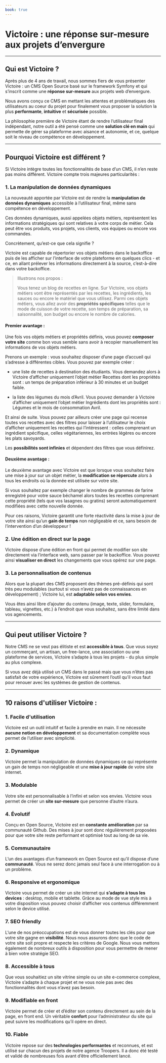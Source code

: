 ```yaml
---
book: true
---
```


# Victoire : une réponse sur-mesure aux projets d’envergure


----------


## Qui est Victoire ?


Après plus de 4 ans de travail, nous sommes fiers de vous présenter Victoire : un CMS Open Source basé sur le framework Symfony et qui s’inscrit comme une **réponse sur-mesure** aux projets web d’envergure.

Nous avons conçu ce CMS en mettant les attentes et problématiques des utilisateurs au coeur du projet pour finalement vous proposer la solution la plus **performante**, **intuitive** et **sécurisée** possible. 

La philosophie première de Victoire étant de rendre l’utilisateur final indépendant, notre outil a été pensé comme une **solution clé en main** qui permette de gérer sa plateforme avec aisance et autonomie, et ce, quelque soit le niveau de compétence en développement.

----------


## Pourquoi Victoire est différent ?

Si Victoire intègre toutes les fonctionnalités de base d’un CMS, il n’en reste pas moins différent. Victoire compte trois majeures particularités :

### 1. La manipulation de données dynamiques


La nouveauté apportée par Victoire est de rendre la **manipulation de données dynamiques** accessible à l’utilisateur final, même sans compétence en développement.

Ces données dynamiques, aussi appelées objets métiers, représentent les informations stratégiques qui sont relatives à votre corps de métier. Cela peut être vos produits, vos projets, vos clients, vos équipes ou encore vos commandes.


Concrètement, qu’est-ce que cela signifie ?

Victoire est capable de répertorier vos objets métiers dans le backoffice puis de les afficher sur l’interface de votre plateforme en quelques clics - et ce, en allant prélever les informations directement à la source, c’est-à-dire dans votre backoffice. 

> Illustrons nos propos : 
> 
> Vous tenez un blog de recettes en ligne. Sur Victoire, vos objets métiers vont être représentés par les recettes, les ingrédients, les sauces ou encore le matériel que vous utilisez. 
> Parmi ces objets métiers, vous allez avoir des **propriétés spécifiques** telles que le mode de cuisson de votre recette, son temps de préparation, sa saisonnalité, son budget ou encore le nombre de calories.

#### Premier avantage :

Une fois vos objets métiers et propriétés définis, vous pouvez **composer votre site** comme bon vous semble sans avoir à recopier manuellement les informations de vos objets métiers.

Prenons un exemple : vous souhaitez disposer d’une page d’accueil qui s’adresse à différentes cibles. Vous pouvez par exemple créer :

- une liste de recettes à destination des étudiants. Vous demandez alors à Victoire d’afficher uniquement l’objet métier Recettes dont les propriétés sont : un temps de préparation inférieur à 30 minutes et un budget faible. 

- la liste des légumes du mois d’Avril. Vous pouvez demander à Victoire d’afficher uniquement l’objet métier Ingrédients dont les propriétés sont : Légumes et le mois de consommation Avril.

Et ainsi de suite. Vous pouvez par ailleurs créer une page qui recense toutes vos recettes avec des filtres pour laisser à l’utilisateur le choix d’afficher uniquement les recettes qui l’intéressent : celles comprenant un ingrédient spécifique, celles végétariennes, les entrées légères ou encore les plats savoyards. 

Les **possibilités sont infinies** et dépendent des filtres que vous définirez.

#### Deuxième avantage :

Le deuxième avantage avec Victoire est que lorsque vous souhaitez faire une mise à jour sur un objet métier, la **modification se répercute** alors à tous les endroits où la donnée est utilisée sur votre site.

Si vous souhaitez par exemple changer le nombre de grammes de farine enregistré pour votre sauce béchamel alors toutes les recettes comprenant cette propriété (tels que vos lasagnes ou gratins) seront automatiquement modifiées avec cette nouvelle donnée.

Pour ces raisons, Victoire garantit une forte réactivité dans la mise à jour de votre site ainsi qu’un **gain de temps** non négligeable et ce, sans besoin de l’intervention d’un développeur !

### 2. Une édition en direct sur la page


Victoire dispose d’une édition en front qui permet de modifier son site directement via l’interface web, sans passer par le backoffice. Vous pouvez ainsi **visualiser en direct** les changements que vous opérez sur une page.

### 3. La personnalisation de contenus

Alors que la plupart des CMS proposent des thèmes pré-définis qui sont très peu modulables (surtout si vous n’avez pas de connaissances en développement) ; Victoire lui, est **adaptable selon vos envies**. 

Vous êtes ainsi libre d’ajouter du contenu (image, texte, slider, formulaire, tableau, vignettes, etc.) à l’endroit que vous souhaitez, sans être limité dans vos agencements. 

----------

## Qui peut utiliser Victoire ?

Notre CMS ne se veut pas élitiste et est **accessible à tous**. Que vous soyez un commerçant, un artisan, un free-lance, une association ou une plateforme de services, Victoire s’adapte à tous les projets - du plus simple au plus complexe.

Si vous avez déjà utilisé un CMS dans le passé mais que vous n’êtes pas satisfait de votre expérience, Victoire est sûrement l’outil qu’il vous faut pour renouer avec les systèmes de gestion de contenus.

----------

## 10 raisons d'utiliser Victoire :

### 1. Facile d'utilisation

Victoire est un outil intuitif et facile à prendre en main. Il ne nécessite **aucune notion en développement** et sa documentation complète vous permet de l’utiliser avec simplicité.

### 2. Dynamique

Victoire permet la manipulation de données dynamiques ce qui représente un gain de temps non négligeable et une **mise à jour rapide** de votre site internet.

### 3. Modulable

Votre site est personnalisable à l’infini et selon vos envies. Victoire vous permet de créer un **site sur-mesure** que personne d’autre n’aura.

### 4. Évolutif

Conçu en Open Source, Victoire est en **constante amélioration** par sa communauté Github. Des mises à jour sont donc régulièrement proposées pour que votre site reste performant et optimisé tout au long de sa vie.

### 5. Communautaire

L’un des avantages d’un framework en Open Source est qu’il dispose d’une **communauté**. Vous ne serez donc jamais seul face à une interrogation ou à un problème.

### 6. Responsive et ergonomique

Victoire vous permet de créer un site internet qui **s’adapte à tous les devices** : desktop, mobile et tablette. Grâce au mode de vue style mis à votre disposition vous pouvez choisir d’afficher vos contenus différemment selon le device utilisé.

### 7. SEO friendly

L’une de nos préoccupations est de vous donner toutes les clés pour que votre site gagne en **visibilité**. Nous nous assurons donc que le code de votre site soit propre et respecte les critères de Google. Nous vous mettons également de nombreux outils à disposition pour vous permettre de mener à bien votre stratégie SEO.

### 8. Accessible à tous

Que vous souhaitiez un site vitrine simple ou un site e-commerce complexe, Victoire s’adapte à chaque projet et ne vous noie pas avec des fonctionnalités dont vous n’avez pas besoin.

### 9. Modifiable en front

Victoire permet de créer et d’éditer son contenu directement au sein de la page, en front end. Un véritable **confort** pour l’administrateur du site qui peut suivre les modifications qu’il opère en direct.

### 10. Fiable

Victoire repose sur des **technologies performantes** et reconnues, et est utilisé sur chacun des projets de notre agence Troopers. Il a donc été testé et validé de nombreuses fois avant d’être officiellement lancé.
